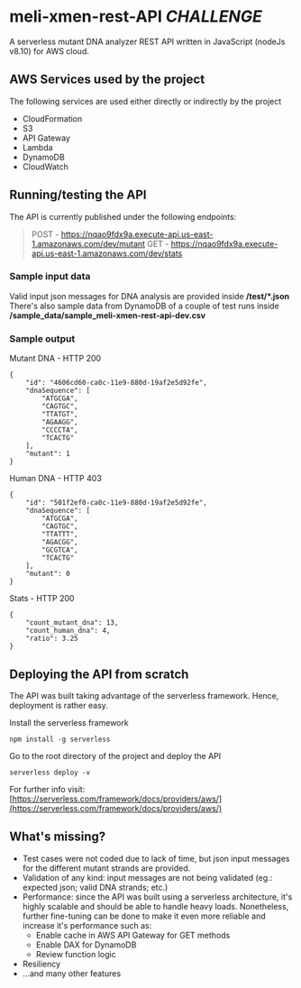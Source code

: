 # meli-xmen-rest-API *CHALLENGE*

A serverless mutant DNA analyzer REST API written in JavaScript (nodeJs v8.10) for AWS cloud.
## AWS Services used by the project
The following services are used either directly or indirectly by the project
- CloudFormation
- S3
- API Gateway
- Lambda
- DynamoDB
- CloudWatch

## Running/testing the API
The API is currently published under the following endpoints:
  >POST - https://nqao9fdx9a.execute-api.us-east-1.amazonaws.com/dev/mutant
  >GET - https://nqao9fdx9a.execute-api.us-east-1.amazonaws.com/dev/stats
### Sample input data
Valid input json messages for DNA analysis are provided inside **/test/*.json**
There's also sample data from DynamoDB of a couple of test runs inside **/sample_data/sample_meli-xmen-rest-api-dev.csv**
### Sample output
Mutant DNA - HTTP 200
```
{
    "id": "4606cd60-ca0c-11e9-880d-19af2e5d92fe",
    "dnaSequence": [
        "ATGCGA",
        "CAGTGC",
        "TTATGT",
        "AGAAGG",
        "CCCCTA",
        "TCACTG"
    ],
    "mutant": 1
}
```
Human DNA - HTTP 403
```
{
    "id": "501f2ef0-ca0c-11e9-880d-19af2e5d92fe",
    "dnaSequence": [
        "ATGCGA",
        "CAGTGC",
        "TTATTT",
        "AGACGG",
        "GCGTCA",
        "TCACTG"
    ],
    "mutant": 0
}
```
Stats - HTTP 200
```
{
    "count_mutant_dna": 13,
    "count_human_dna": 4,
    "ratio": 3.25
}
```




## Deploying the API from scratch
The API was built taking advantage of the serverless framework. Hence, deployment is rather easy.

Install the serverless framework
```
npm install -g serverless
```

Go to the root directory of the project and deploy the API
```
serverless deploy -v
```
For further info visit: [https://serverless.com/framework/docs/providers/aws/](https://serverless.com/framework/docs/providers/aws/)




## What's missing?
- Test cases were not coded due to lack of time, but json input messages for the different mutant strands are provided.
- Validation of any kind: input messages are not being validated (eg.: expected json; valid DNA strands; etc.)
- Performance: since the API was built using a serverless architecture, it's highly scalable and should be able to handle heavy loads. Nonetheless, further fine-tuning can be done to make it even more reliable and increase it's performance such as:
	- Enable cache in AWS API Gateway for GET methods
	- Enable DAX for DynamoDB
	- Review function logic
- Resiliency
- ...and many other features